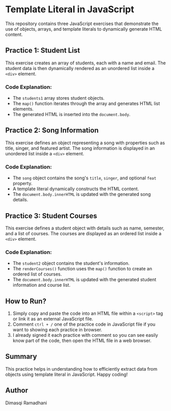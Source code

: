 # **Template Literal in JavaScript**

This repository contains three JavaScript exercises that demonstrate the use of objects, arrays, and template literals to dynamically generate HTML content.

## **Practice 1: Student List**

This exercise creates an array of students, each with a name and email. The student data is then dynamically rendered as an unordered list inside a `<div>` element.

### **Code Explanation:**
- The `students1` array stores student objects.
- The `map()` function iterates through the array and generates HTML list elements.
- The generated HTML is inserted into the `document.body`.

## **Practice 2: Song Information**

This exercise defines an object representing a song with properties such as title, singer, and featured artist. The song information is displayed in an unordered list inside a `<div>` element.

### **Code Explanation:**
- The `song` object contains the song's `title`, `singer`, and optional `feat` property.
- A template literal dynamically constructs the HTML content.
- The `document.body.innerHTML` is updated with the generated song details.

## **Practice 3: Student Courses**

This exercise defines a student object with details such as name, semester, and a list of courses. The courses are displayed as an ordered list inside a `<div>` element.

### **Code Explanation:**
- The `student2` object contains the student's information.
- The `renderCourses()` function uses the `map()` function to create an ordered list of courses.
- The `document.body.innerHTML` is updated with the generated student information and course list.

## **How to Run?**
1. Simply copy and paste the code into an HTML file within a `<script>` tag or link it as an external JavaScript file. 
2. Comment `ctrl + /` one of the practice code in JavaScript file if you want to showing each practice in browser. 
3. I already signed it each practice with comment so you can see easily know part of the code, then open the HTML file in a web browser.

## **Summary**

This practice helps in understanding how to efficiently extract data from objects using template literal in JavaScript. Happy coding!

## **Author**
Dimasqi Ramadhani

